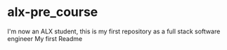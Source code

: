 # alx-pre_course
I'm now an ALX student, this is my first repository as a full stack software engineer
My first Readme

